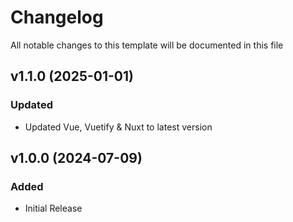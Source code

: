 <!-- Available h3 headings: Added, Fixed, Updated, Removed, Deprecated -->

# Changelog

All notable changes to this template will be documented in this file

## v1.1.0 (2025-01-01)

### Updated

- Updated Vue, Vuetify & Nuxt to latest version

## v1.0.0 (2024-07-09)

### Added

- Initial Release
